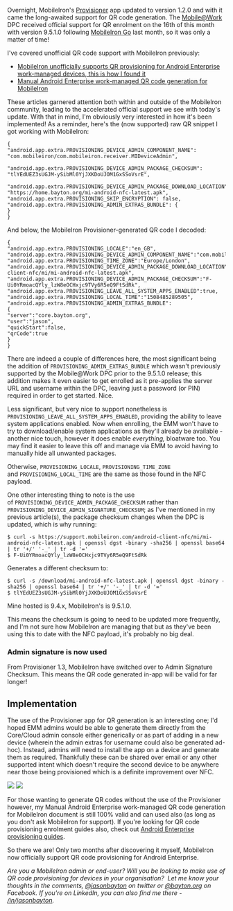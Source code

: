 <!---
title: "MobileIron officially supports Android Enterprise QR code provisioning"
date: "2017-10-20"
categories:
  - "enterprise"
tags:
  - "android"
  - "android-enterprise"
  - "emm"
  - "enterprise-mobility"
  - "mdm"
  - "mobileiron"
  - "qr"
--->

Overnight, MobileIron's [Provisioner](https://play.google.com/store/apps/details?id=com.mobileiron.client.android.nfcprovisioner) app updated to version 1.2.0 and with it came the long-awaited support for QR code generation. The [Mobile@Work](https://play.google.com/store/apps/details?id=com.mobileiron) DPC received official support for QR enrolment on the 16th of this month with version 9.5.1.0 following [MobileIron Go](https://play.google.com/store/apps/details?id=com.mobileiron.anyware.android) last month, so it was only a matter of time!

I've covered unofficial QR code support with MobileIron previously:

- [MobileIron unofficially supports QR provisioning for Android Enterprise work-managed devices, this is how I found it](/2017/08/mobileiron-supports-qr-provisioning-for-android-enterprise-work-managed-devices-this-is-how-i-found-it/)
- [Manual Android Enterprise work-managed QR code generation for MobileIron](/docs/android/manual-android-enterprise-work-managed-qr-code-generation-for-mobileiron/)

These articles garnered attention both within and outside of the MobileIron community, leading to the accelerated official support we see with today's update. With that in mind, I'm obviously very interested in how it's been implemented! As a reminder, here's the (now supported) raw QR snippet I got working with MobileIron:

```
{
"android.app.extra.PROVISIONING_DEVICE_ADMIN_COMPONENT_NAME":
"com.mobileiron/com.mobileiron.receiver.MIDeviceAdmin",

"android.app.extra.PROVISIONING_DEVICE_ADMIN_PACKAGE_CHECKSUM":
"tlYEdUEZ3sUGJM-ySibMl0YjJXKDoUJOM1GxSSoVsrE",

"android.app.extra.PROVISIONING_DEVICE_ADMIN_PACKAGE_DOWNLOAD_LOCATION":
"https://home.bayton.org/mi-android-nfc-latest.apk",
"android.app.extra.PROVISIONING_SKIP_ENCRYPTION": false,
"android.app.extra.PROVISIONING_ADMIN_EXTRAS_BUNDLE": {
}
}
```

And below, the MobileIron Provisioner-generated QR code I decoded:

```
{
"android.app.extra.PROVISIONING_LOCALE":"en_GB",
"android.app.extra.PROVISIONING_DEVICE_ADMIN_COMPONENT_NAME":"com.mobileiron/.receiver.MIDeviceAdmin",
"android.app.extra.PROVISIONING_TIME_ZONE":"Europe/London",
"android.app.extra.PROVISIONING_DEVICE_ADMIN_PACKAGE_DOWNLOAD_LOCATION":"https://support.mobileiron.com/android-client-nfc/mi/mi-android-nfc-latest.apk",
"android.app.extra.PROVISIONING_DEVICE_ADMIN_PACKAGE_CHECKSUM":"F-Ui0YRmoacQYly_lzW8eOCHxjc9TVy6R5eQ9FtSdRk",
"android.app.extra.PROVISIONING_LEAVE_ALL_SYSTEM_APPS_ENABLED":true,
"android.app.extra.PROVISIONING_LOCAL_TIME":"1508485289505",
"android.app.extra.PROVISIONING_ADMIN_EXTRAS_BUNDLE":
{
"server":"core.bayton.org",
"user":"jason",
"quickStart":false,
"qrCode":true
}
}
```

There are indeed a couple of differences here, the most significant being the addition of `PROVISIONING_ADMIN_EXTRAS_BUNDLE` which wasn't previously supported by the Mobile@Work DPC prior to the 9.5.1.0 release; this addition makes it even easier to get enrolled as it pre-applies the server URL and username within the DPC, leaving just a password (or PIN) required in order to get started. Nice.

Less significant, but very nice to support nonetheless is `PROVISIONING_LEAVE_ALL_SYSTEM_APPS_ENABLED`, providing the ability to leave system applications enabled. Now when enrolling, the EMM won't have to try to download/enable system applications as they'll already be available - another nice touch, however it does enable _everything,_ bloatware too. You may find it easier to leave this off and manage via EMM to avoid having to manually hide all unwanted packages.

Otherwise, `PROVISIONING_LOCALE`, `PROVISIONING_TIME_ZONE` and `PROVISIONING_LOCAL_TIME` are the same as those found in the NFC payload.

One other interesting thing to note is the use of `PROVISIONING_DEVICE_ADMIN_PACKAGE_CHECKSUM` rather than `PROVISIONING_DEVICE_ADMIN_SIGNATURE_CHECKSUM`; as I've mentioned in my previous article(s), the package checksum changes when the DPC is updated, which is why running:

```
$ curl -s https://support.mobileiron.com/android-client-nfc/mi/mi-android-nfc-latest.apk | openssl dgst -binary -sha256 | openssl base64 | tr '+/' '-_' | tr -d '='
$ F-Ui0YRmoacQYly_lzW8eOCHxjc9TVy6R5eQ9FtSdRk
```

Generates a different checksum to:

```
$ curl -s /download/mi-android-nfc-latest.apk | openssl dgst -binary -sha256 | openssl base64 | tr '+/' '-_' | tr -d '='
$ tlYEdUEZ3sUGJM-ySibMl0YjJXKDoUJOM1GxSSoVsrE
```

Mine hosted is 9.4.x, MobileIron's is 9.5.1.0.

This means the checksum is going to need to be updated more frequently, and I'm not sure how MobileIron are managing that but as they've been using this to date with the NFC payload, it's probably no big deal.

### Admin signature is now used

From Provisioner 1.3, MobileIron have switched over to Admin Signature Checksum. This means the QR code generated in-app will be valid for far longer!

## Implementation

The use of the Provisioner app for QR generation is an interesting one; I'd hoped EMM admins would be able to generate them directly from the Core/Cloud admin console either generically or as part of adding in a new device (wherein the admin extras for username could also be generated ad-hoc). Instead, admins will need to install the app on a device and generate them as required. Thankfully these can be shared over email or any other supported intent which doesn't require the second device to be anywhere near those being provisioned which is a definite improvement over NFC.

![](/wp-content/uploads/2017/10/Screenshot_20171020-113503-281x500.png) ![](/wp-content/uploads/2017/10/Screenshot_20171020-113509-281x500.png)

For those wanting to generate QR codes without the use of the Provisioner however, my Manual Android Enterprise work-managed QR code generation for MobileIron document is still 100% valid and can used also (as long as you don't ask MobileIron for support). If you're looking for QR code provisioning enrolment guides also, check out [Android Enterprise provisioning guides](/docs/enterprise-mobility/android/android-enterprise-provisioning-guides/).

So there we are! Only two months after discovering it myself, MobileIron now officially support QR code provisioning for Android Enterprise.

_Are you a MobileIron admin or end-user? Will you be looking to make use of QR code provisioning for devices in your organisation?  Let me know your thoughts in the comments, [@jasonbayton](https://twitter.com/jasonbayton) on twitter or [@bayton.org](https://facebook.com/bayton.org) on Facebook. If you're on LinkedIn, you can also find me there - [/in/jasonbayton](https://linkedin.com/in/jasonbayton)._
